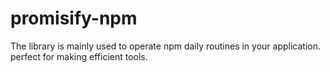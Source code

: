 # promisify-npm
The library is mainly used to operate npm daily routines in your application.  perfect for making efficient tools.
